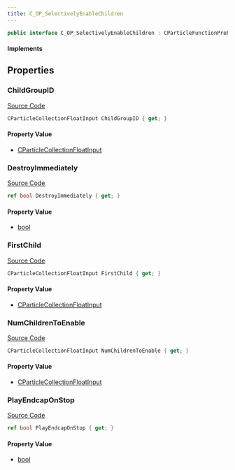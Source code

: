 ```yaml
---
title: C_OP_SelectivelyEnableChildren
---
```


```csharp
public interface C_OP_SelectivelyEnableChildren : CParticleFunctionPreEmission, CParticleFunctionOperator, CParticleFunction, ISchemaClass<CParticleFunction>, ISchemaClass<CParticleFunctionOperator>, ISchemaClass<CParticleFunctionPreEmission>, ISchemaClass<C_OP_SelectivelyEnableChildren>, ISchemaField, ISchemaClass, INativeHandle
```

#### Implements

## Properties

### ChildGroupID

[Source Code](https://github.com/swiftly-solution/swiftlys2/blob/beta/managed/src/SwiftlyS2.Generated/Schemas/Interfaces/C_OP_SelectivelyEnableChildren.cs#L16)

```csharp
CParticleCollectionFloatInput ChildGroupID { get; }
```

#### Property Value

- [CParticleCollectionFloatInput](/docs/api/shared/schemadefinitions/cparticlecollectionfloatinput)

### DestroyImmediately

[Source Code](https://github.com/swiftly-solution/swiftlys2/blob/beta/managed/src/SwiftlyS2.Generated/Schemas/Interfaces/C_OP_SelectivelyEnableChildren.cs#L24)

```csharp
ref bool DestroyImmediately { get; }
```

#### Property Value

- [bool](https://learn.microsoft.com/dotnet/api/system.boolean)

### FirstChild

[Source Code](https://github.com/swiftly-solution/swiftlys2/blob/beta/managed/src/SwiftlyS2.Generated/Schemas/Interfaces/C_OP_SelectivelyEnableChildren.cs#L18)

```csharp
CParticleCollectionFloatInput FirstChild { get; }
```

#### Property Value

- [CParticleCollectionFloatInput](/docs/api/shared/schemadefinitions/cparticlecollectionfloatinput)

### NumChildrenToEnable

[Source Code](https://github.com/swiftly-solution/swiftlys2/blob/beta/managed/src/SwiftlyS2.Generated/Schemas/Interfaces/C_OP_SelectivelyEnableChildren.cs#L20)

```csharp
CParticleCollectionFloatInput NumChildrenToEnable { get; }
```

#### Property Value

- [CParticleCollectionFloatInput](/docs/api/shared/schemadefinitions/cparticlecollectionfloatinput)

### PlayEndcapOnStop

[Source Code](https://github.com/swiftly-solution/swiftlys2/blob/beta/managed/src/SwiftlyS2.Generated/Schemas/Interfaces/C_OP_SelectivelyEnableChildren.cs#L22)

```csharp
ref bool PlayEndcapOnStop { get; }
```

#### Property Value

- [bool](https://learn.microsoft.com/dotnet/api/system.boolean)

